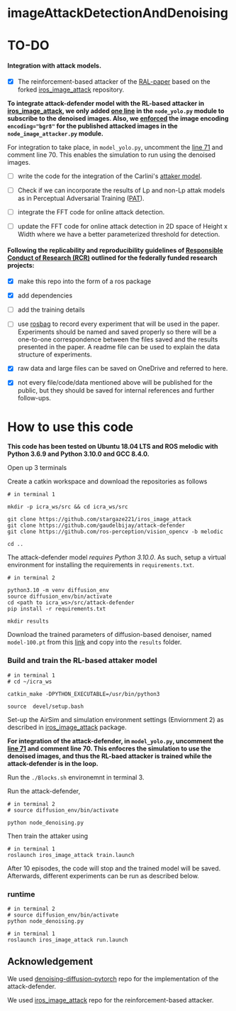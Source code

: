 # imageAttackDetectionAndDenoising

# TO-DO

#### Integration with attack models.
- [x]  The reinforcement-based attacker of the [RAL-paper](https://doi.org/10.1109/LRA.2023.3280813) based on the forked [iros_image_attack](https://github.com/r-bahrami/iros_image_attack) repository.
      
**To integrate attack-defender model with the RL-based attacker in [iros_image_attack](https://github.com/r-bahrami/iros_image_attack), we only added [one line](https://github.com/r-bahrami/iros_image_attack/blob/main/scripts/node_yolo.py#L71C7-L71C101) in the `node_yolo.py` module to subscribe to the denoised images. Also, we [enforced](https://github.com/r-bahrami/iros_image_attack/commit/f1597849c24660a5bc96c8085a8234925ad00806#diff-6944d0d7a9300e01c1c450fec04fd9a0bf5a5504d0667d9ced074175e38533f5R144) the image encoding `encoding="bgr8"` for the published attacked images in the `node_image_attacker.py` module.**

For integration to take place, in `model_yolo.py`, uncomment the [line 71](https://github.com/r-bahrami/iros_image_attack/blob/main/scripts/node_yolo.py#L71C7-L71C101) and comment line 70. This enables the simulation to run using the denoised images.

- [ ] write the code for the integration of the Carlini's [attaker model](https://doi.org/10.1109/SP.2017.49).
- [ ] Check if we can incorporate the results of Lp and non-Lp attak models as in Perceptual Adversarial Training ([PAT](https://par.nsf.gov/servlets/purl/10315554)).
- [ ] integrate the FFT code for online attack detection. 
- [ ] update the FFT code for online attack detection in 2D space of Height x Width where we have a better parameterized threshold for detection. 
 



#### Following the replicability and reproducibility guidelines of [Responsible Conduct of Research (RCR)](https://about.citiprogram.org/series/responsible-conduct-of-research-rcr/) outlined for the federally funded research projects:
- [x] make this repo into the form of a ros package
- [x] add dependencies 
- [ ] add the training details 
- [ ] use [rosbag](http://wiki.ros.org/rosbag) to record every experiment that will be used in the paper. Experiments should be named and saved properly so there will be a one-to-one correspondence between the files saved and the results presented in the paper. A readme file can be used to explain the data structure of experiments.
- [x] raw data and large files can be saved on OneDrive and referred to here.
- [x] not every file/code/data mentioned above will be published for the public, but they should be saved for internal references and further follow-ups.


# How to use this code

**This code has been tested on Ubuntu 18.04 LTS and ROS melodic with Python 3.6.9 and Python 3.10.0 and GCC 8.4.0.**

Open up 3 terminals

Create a catkin workspace and download the repositories as follows
```
# in terminal 1

mkdir -p icra_ws/src && cd icra_ws/src

git clone https://github.com/stargaze221/iros_image_attack
git clone https://github.com/gaudelbijay/attack-defender
git clone https://github.com/ros-perception/vision_opencv -b melodic

cd ..
```

 The attack-defender model *requires Python 3.10.0*. As such, setup a virtual environment for installing the requirements in `requirements.txt`.

```
# in terminal 2

python3.10 -m venv diffusion_env
source diffusion_env/bin/activate
cd <path to icra_ws>/src/attack-defender
pip install -r requirements.txt

mkdir results
```
Download the trained parameters of diffusion-based denoiser, named `model-100.pt` from this [link](https://stevens0-my.sharepoint.com/:u:/g/personal/mbahrami_stevens_edu/ERYqWUevbeRKoVV6buwxs7ABo4PeSoxzI3Bdlik3iyE-uA?e=bOYAsr) and copy into the `results` folder.

### Build and train the RL-based attaker model
```
# in terminal 1
# cd ~/icra_ws

catkin_make -DPYTHON_EXECUTABLE=/usr/bin/python3

source  devel/setup.bash
```

Set-up the AirSim and simulation environment settings (Enviornment 2) as described in [iros_image_attack](https://github.com/r-bahrami/iros_image_attack) package.

**For integration of the attack-defender, in `model_yolo.py`, uncomment the [line 71](https://github.com/r-bahrami/iros_image_attack/blob/main/scripts/node_yolo.py#L71C7-L71C101) and comment line 70. This enfocres the simulation to use the denoised images, and thus the RL-baed attacker is trained while the attack-defender is in the loop.**

Run the `./Blocks.sh` environemnt in terminal 3. 

Run the attack-defender,
```
# in terminal 2
# source diffusion_env/bin/activate

python node_denoising.py
```

Then train the attaker using

```
# in terminal 1
roslaunch iros_image_attack train.launch
```

After 10 episodes, the code will stop and the trained model will be saved. Afterwards, different experiments can be run as described below.

### runtime
```
# in terminal 2
# source diffusion_env/bin/activate
python node_denoising.py
```

```
# in terminal 1
roslaunch iros_image_attack run.launch
```




## Acknowledgement

We used [denoising-diffusion-pytorch](https://github.com/lucidrains/denoising-diffusion-pytorch) repo for the implementation of the attack-defender. 

We used [iros_image_attack](https://github.com/r-bahrami/iros_image_attack) repo for the reinforcement-based attacker. 
